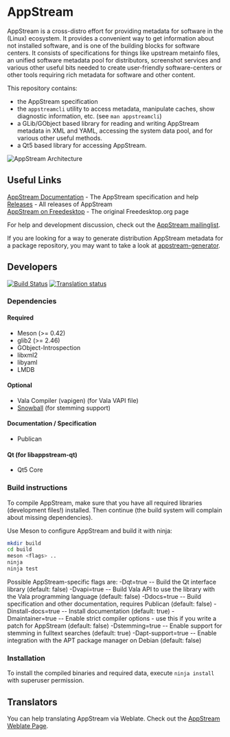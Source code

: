 AppStream
=========

AppStream is a cross-distro effort for providing metadata for software in the (Linux) ecosystem. It provides a convenient way
to get information about not installed software, and is one of the building blocks for software centers.
It consists of specifications for things like upstream metainfo files, an unified software metadata pool for distributors,
screenshot services and various other useful bits needed to create user-friendly software-centers or other tools requiring
rich metadata for software and other content.

This repository contains:
 * the AppStream specification
 * the `appstreamcli` utility to access metadata, manipulate caches, show diagnostic information, etc. (see `man appstreamcli`)
 * a GLib/GObject based library for reading and writing AppStream metadata in XML and YAML, accessing the system data pool, and for various other useful methods.
 * a Qt5 based library for accessing AppStream.

![AppStream Architecture](docs/sources/images/architecture-small.png "AppStream Architecture")

## Useful Links
[AppStream Documentation](http://www.freedesktop.org/software/appstream/docs/) - The AppStream specification and help  
[Releases](http://www.freedesktop.org/software/appstream/releases/) - All releases of AppStream  
[AppStream on Freedesktop](http://www.freedesktop.org/wiki/Distributions/AppStream/) - The original Freedesktop.org page  

For help and development discussion, check out the [AppStream mailinglist](https://lists.freedesktop.org/mailman/listinfo/appstream).

If you are looking for a way to generate distribution AppStream metadata for a package repository,
you may want to take a look at [appstream-generator](https://github.com/ximion/appstream-generator).

## Developers
[![Build Status](https://travis-ci.org/ximion/appstream.svg?branch=master)](https://travis-ci.org/ximion/appstream)
[![Translation status](https://hosted.weblate.org/widgets/appstream/-/svg-badge.svg)](https://hosted.weblate.org/engage/appstream/?utm_source=widget)

### Dependencies

#### Required
 * Meson (>= 0.42)
 * glib2 (>= 2.46)
 * GObject-Introspection
 * libxml2
 * libyaml
 * LMDB

#### Optional
 * Vala Compiler (vapigen) (for Vala VAPI file)
 * [Snowball](http://snowballstem.org/download.html) (for stemming support)

#### Documentation / Specification
 * Publican

#### Qt (for libappstream-qt)
 * Qt5 Core

### Build instructions

To compile AppStream, make sure that you have all required libraries (development files!) installed.
Then continue (the build system will complain about missing dependencies).

Use Meson to configure AppStream and build it with ninja:
```bash
mkdir build
cd build
meson <flags> ..
ninja
ninja test
```
Possible AppStream-specific flags are:
 -Dqt=true           -- Build the Qt interface library (default: false)
 -Dvapi=true         -- Build Vala API to use the library with the Vala programming language (default: false)
 -Ddocs=true         -- Build specification and other documentation, requires Publican (default: false)
 -Dinstall-docs=true -- Install documentation (default: true)
 -Dmaintainer=true   -- Enable strict compiler options - use this if you write a patch for AppStream (default: false)
 -Dstemming=true     -- Enable support for stemming in fulltext searches (default: true)
 -Dapt-support=true  -- Enable integration with the APT package manager on Debian (default: false)

### Installation

To install the compiled binaries and required data, execute
`ninja install` with superuser permission.

## Translators
You can help translating AppStream via Weblate.
Check out the [AppStream Weblate Page](https://hosted.weblate.org/projects/appstream/translations/).
